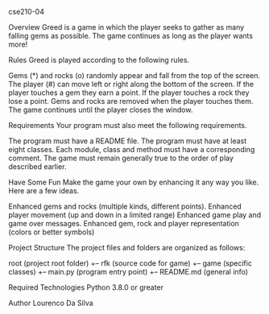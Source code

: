 cse210-04

Overview
Greed is a game in which the player seeks to gather as many falling gems as possible. The game continues as long as the player wants more!

Rules
Greed is played according to the following rules.

Gems (*) and rocks (o) randomly appear and fall from the top of the screen.
The player (#) can move left or right along the bottom of the screen.
If the player touches a gem they earn a point.
If the player touches a rock they lose a point.
Gems and rocks are removed when the player touches them.
The game continues until the player closes the window.

Requirements
Your program must also meet the following requirements.

The program must have a README file.
The program must have at least eight classes.
Each module, class and method must have a corresponding comment.
The game must remain generally true to the order of play described earlier.

Have Some Fun
Make the game your own by enhancing it any way you like. Here are a few ideas.

Enhanced gems and rocks (multiple kinds, different points).
Enhanced player movement (up and down in a limited range)
Enhanced game play and game over messages.
Enhanced gem, rock and player representation (colors or better symbols)

Project Structure
The project files and folders are organized as follows:

root (project root folder)
+– rfk (source code for game)
+– game (specific classes)
+– main.py (program entry point)
+– README.md (general info)

Required Technologies
Python 3.8.0 or greater

Author
Lourenco Da Silva